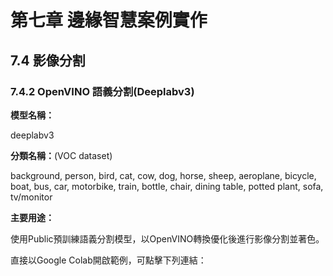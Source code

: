 #  第七章 邊緣智慧案例實作

## 7.4 影像分割

### 7.4.2 OpenVINO 語義分割(Deeplabv3)

**模型名稱：**

deeplabv3  

**分類名稱：**(VOC dataset)

background, person, bird, cat, cow, dog, horse, sheep, aeroplane, bicycle, boat, bus, car, motorbike, train, bottle, chair, dining table, potted plant, sofa, tv/monitor  

**主要用途：**

使用Public預訓練語義分割模型，以OpenVINO轉換優化後進行影像分割並著色。  

直接以Google Colab開啟範例，可點擊下列連結：  
